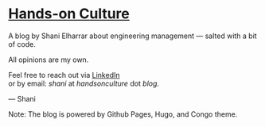 # [Hands-on Culture](https://handsonculture.blog)

A blog by Shani Elharrar about engineering management — salted with a bit of code.

All opinions are my own.

Feel free to reach out via [LinkedIn](https://www.linkedin.com/in/shanielh/)  
or by email: _shani_ at _handsonculture_ dot _blog_.

— Shani


Note: The blog is powered by Github Pages, Hugo, and Congo theme.
